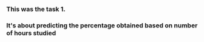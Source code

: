 ### This was the task 1.
### It's about predicting the percentage obtained based on number of hours studied

